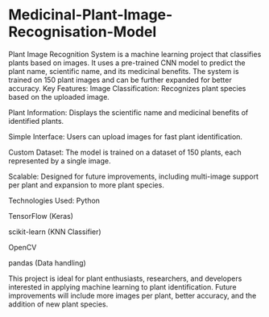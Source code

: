 # Medicinal-Plant-Image-Recognisation-Model
Plant Image Recognition System is a machine learning project that classifies plants based on images. It uses a pre-trained CNN model to predict the plant name, scientific name, and its medicinal benefits. The system is trained on 150 plant images and can be further expanded for better accuracy.
Key Features:
Image Classification: Recognizes plant species based on the uploaded image.

Plant Information: Displays the scientific name and medicinal benefits of identified plants.

Simple Interface: Users can upload images for fast plant identification.

Custom Dataset: The model is trained on a dataset of 150 plants, each represented by a single image.

Scalable: Designed for future improvements, including multi-image support per plant and expansion to more plant species.

Technologies Used:
Python

TensorFlow (Keras)

scikit-learn (KNN Classifier)

OpenCV

pandas (Data handling)

This project is ideal for plant enthusiasts, researchers, and developers interested in applying machine learning to plant identification. Future improvements will include more images per plant, better accuracy, and the addition of new plant species.
